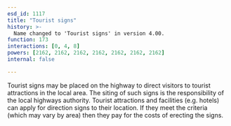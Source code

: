 ```yaml
---
esd_id: 1117
title: "Tourist signs"
history: >-
  Name changed to 'Tourist signs' in version 4.00.
function: 173
interactions: [0, 4, 8]
powers: [2162, 2162, 2162, 2162, 2162, 2162, 2162]
internal: false

---
```


Tourist signs may be placed on the highway to direct visitors to tourist attractions in the local area. The siting of such signs is the responsibility of the local highways authority. Tourist attractions and facilities (e.g. hotels) can apply for direction signs to their location. If they meet the criteria (which may vary by area) then they pay for the costs of erecting the signs.

